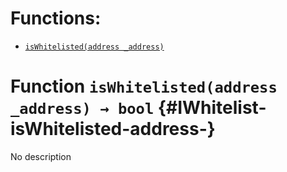 # Functions:

- [`isWhitelisted(address _address)`](#IWhitelist-isWhitelisted-address-)

# Function `isWhitelisted(address _address) → bool` {#IWhitelist-isWhitelisted-address-}

No description
